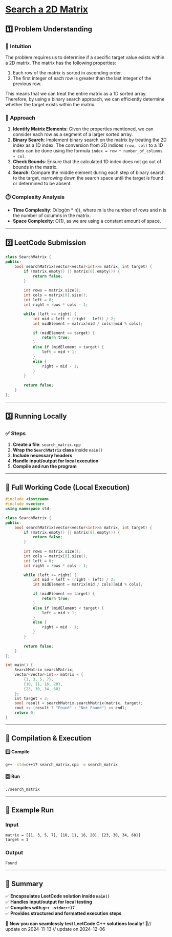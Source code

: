 # **[Search a 2D Matrix](https://leetcode.com/problems/search-a-2d-matrix/description/)**  

## **1️⃣ Problem Understanding**  
### **📌 Intuition**  
The problem requires us to determine if a specific target value exists within a 2D matrix. The matrix has the following properties:
1. Each row of the matrix is sorted in ascending order.
2. The first integer of each row is greater than the last integer of the previous row.

This means that we can treat the entire matrix as a 1D sorted array. Therefore, by using a binary search approach, we can efficiently determine whether the target exists within the matrix.

### **🚀 Approach**  
1. **Identify Matrix Elements**: Given the properties mentioned, we can consider each row as a segment of a larger sorted array.
2. **Binary Search**: Implement binary search on the matrix by treating the 2D index as a 1D index. The conversion from 2D indices `(row, col)` to a 1D index can be done using the formula `index = row * number_of_columns + col`.
3. **Check Bounds**: Ensure that the calculated 1D index does not go out of bounds in the matrix.
4. **Search**: Compare the middle element during each step of binary search to the target, narrowing down the search space until the target is found or determined to be absent.

### **⏱️ Complexity Analysis**  
- **Time Complexity**: O(log(m * n)), where m is the number of rows and n is the number of columns in the matrix.
- **Space Complexity**: O(1), as we are using a constant amount of space.

---  

## **2️⃣ LeetCode Submission**  
```cpp
class SearchMatrix {
public:
    bool searchMatrix(vector<vector<int>>& matrix, int target) {
        if (matrix.empty() || matrix[0].empty()) {
            return false;
        }
        
        int rows = matrix.size();
        int cols = matrix[0].size();
        int left = 0;
        int right = rows * cols - 1;

        while (left <= right) {
            int mid = left + (right - left) / 2;
            int midElement = matrix[mid / cols][mid % cols];

            if (midElement == target) {
                return true;
            }
            else if (midElement < target) {
                left = mid + 1;
            }
            else {
                right = mid - 1;
            }
        }
        
        return false;
    }
};
```  

---  

## **3️⃣ Running Locally**  
### **✅ Steps**  
1. **Create a file**: `search_matrix.cpp`  
2. **Wrap the `SearchMatrix` class** inside `main()`  
3. **Include necessary headers**  
4. **Handle input/output for local execution**  
5. **Compile and run the program**  

---  

## **📝 Full Working Code (Local Execution)**  
```cpp
#include <iostream>
#include <vector>
using namespace std;

class SearchMatrix {
public:
    bool searchMatrix(vector<vector<int>>& matrix, int target) {
        if (matrix.empty() || matrix[0].empty()) {
            return false;
        }
        
        int rows = matrix.size();
        int cols = matrix[0].size();
        int left = 0;
        int right = rows * cols - 1;

        while (left <= right) {
            int mid = left + (right - left) / 2;
            int midElement = matrix[mid / cols][mid % cols];

            if (midElement == target) {
                return true;
            }
            else if (midElement < target) {
                left = mid + 1;
            }
            else {
                right = mid - 1;
            }
        }
        
        return false;
    }
};

int main() {
    SearchMatrix searchMatrix;
    vector<vector<int>> matrix = {
        {1, 3, 5, 7},
        {10, 11, 16, 20},
        {23, 30, 34, 60}
    };
    int target = 3;
    bool result = searchMatrix.searchMatrix(matrix, target);
    cout << (result ? "Found" : "Not Found") << endl;
    return 0;
}
```  

---  

## **🔧 Compilation & Execution**  
#### **1️⃣ Compile**  
```bash
g++ -std=c++17 search_matrix.cpp -o search_matrix
```  

#### **2️⃣ Run**  
```bash
./search_matrix
```  

---  

## **🎯 Example Run**  
### **Input**  
```
matrix = [[1, 3, 5, 7], [10, 11, 16, 20], [23, 30, 34, 60]]
target = 3
```  
### **Output**  
```
Found
```  

---  

## **📌 Summary**  
✅ **Encapsulates LeetCode solution inside `main()`**  
✅ **Handles input/output for local testing**  
✅ **Compiles with `g++ -std=c++17`**  
✅ **Provides structured and formatted execution steps**  

🚀 **Now you can seamlessly test LeetCode C++ solutions locally!** 🚀// update on 2024-11-13
// update on 2024-12-06
